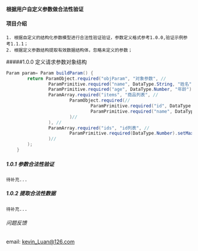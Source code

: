 #### 根据用户自定义参数做合法性验证

#### 项目介绍
  
    1. 根据自定义的结构化参数模型进行合法性验证验证，参数定义格式参考1.0.0,验证示例参考1.1.1；
    2. 根据定义参数结构提取有效数据结构体，忽略未定义的参数；

#####1.0.0 定义请求参数对象结构
```Java
Param param= Param buildParam() {
		return ParamObject.required("objParam", "对象参数", //
				ParamPrimitive.required("name", DataType.String, "姓名").setMax(5), //
				ParamPrimitive.required("age", DataType.Number, "年龄").setMin(0).setMax(120), //
				ParamArray.required("items", "商品列表", //
						ParamObject.required(//
								ParamPrimitive.required("id", DataType.Number, "商品ID").setMin(1).setMax(10), //
								ParamPrimitive.required("name", DataType.String, "商品名称").setMax(50)//
						)//
				), //
				ParamArray.required("ids", "id列表", //
						ParamPrimitive.required(DataType.Number).setMax(100) //
				)//
		);
	}
```

##### 1.0.1 参数合法性验证 
  
    待补充...

##### 1.0.2 提取合法性数据

    待补充...
  

###### 问题反馈
  email: kevin_Luan@126.com
